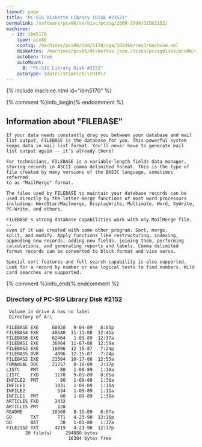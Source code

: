 ```yaml
---
layout: page
title: "PC-SIG Diskette Library (Disk #2152)"
permalink: /software/pcx86/sw/misc/pcsig/2000-2999/DISK2152/
machines:
  - id: ibm5170
    type: pcx86
    config: /machines/pcx86/ibm/5170/cga/1024kb/rev3/machine.xml
    diskettes: /machines/pcx86/diskettes.json,/disks/pcsigdisks/pcx86/diskettes.json
    autoGen: true
    autoMount:
      B: "PC-SIG Library Disk #2152"
    autoType: $date\r$time\rB:\rDIR\r
---
```


{% include machine.html id="ibm5170" %}

{% comment %}info_begin{% endcomment %}

## Information about "FILEBASE"

    If your data needs constantly drag you between your database and mail
    list output, FILEBASE is the database for you. This powerful system
    keeps data in mail list format. You'll never have to generate mail
    list output again -- it's already there!
    
    For technicians, FILEBASE is a variable-length fields data manager,
    storing records in ASCII comma delimited format. This is the type of
    file created by many versions of the BASIC language, sometimes referred
    to as "MailMerge" format.
    
    The files used by FILEBASE to maintain your database records can be
    used directly by the letter-merge functions of most word processors
    including: WordStar/Mailmerge, DisplayWrite, Multimate, Word, XyWrite,
    PC-Write, and others.
    
    FILEBASE's strong database capabilities work with any MailMerge file. --
    even if it was created with some other program. Sort, merge,
    split, and modify. Apply functions like restructuring, indexing,
    appending new records, adding new fields, joining them, performing
    calculations, and generating reports and labels. Comma delimited
    format records can be converted to block format and vice versa.
    
    Special sort features and full search capability is also supported.
    Look for a record by number or use logical tests to find numbers. Wild
    card searches are supported.
{% comment %}info_end{% endcomment %}


### Directory of PC-SIG Library Disk #2152

     Volume in drive A has no label
     Directory of A:\

    FILEBASE EXE     60928   9-04-89   8:05p
    FILEBAS4 EXE     48640  11-11-88  12:41a
    FILEBAS6 EXE     62464   1-09-89  12:37a
    FILEBAS1 EXE     36864  11-07-88  12:59a
    FILEBAS3 EXE     16896  12-15-87   7:24p
    FILEBAS5 OVR      4096  12-15-87   7:24p
    FILEBAS2 EXE     21504  10-17-88  12:53a
    FBMANUAL DOC     21757   8-10-89   2:17p
    LISTC    PMT        80   1-09-89   1:30a
    LISTC    FXD      1170   9-01-89   8:05a
    INFILE2  PMT        80   1-09-89   1:30a
    INFILE1           1031   1-09-89   1:10a
    INFILE2            534   1-09-89   1:11a
    INFILE1  PMT        80   1-09-89   1:30a
    ARTICLES FXD      2432
    ARTICLES PMT       128
    README           10368   8-15-89   8:07a
    GO       TXT       771   4-23-90  12:16p
    GO       BAT        38   1-01-80   1:37a
    FILE2152 TXT      4219   4-23-90  12:17p
           20 file(s)     294080 bytes
                           16384 bytes free

